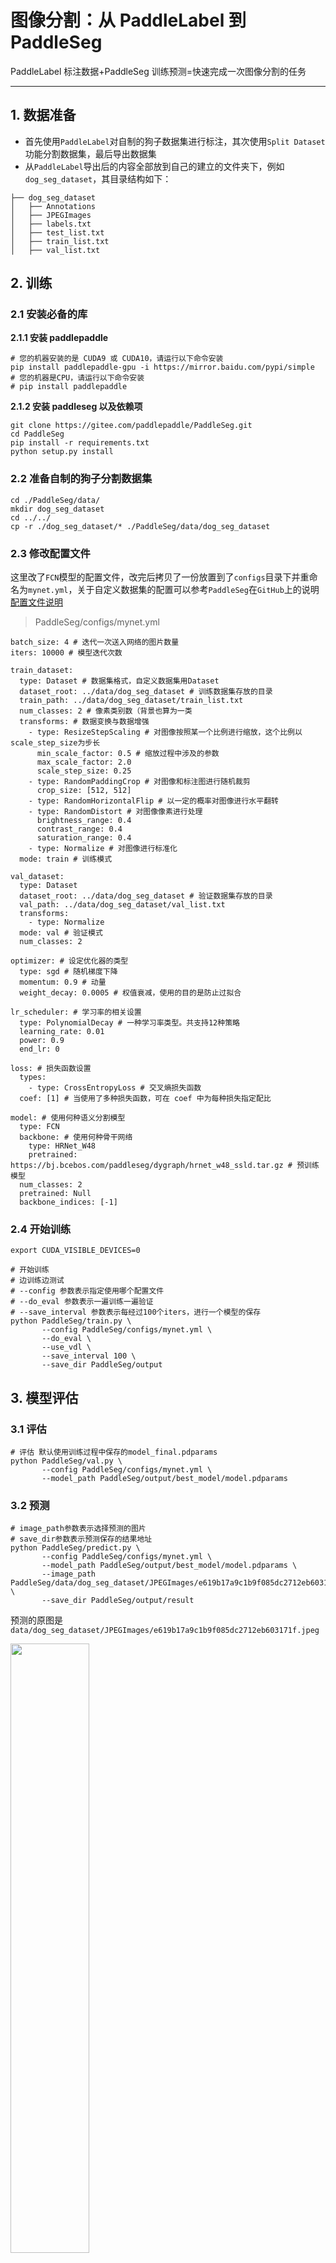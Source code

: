 # 图像分割：从 PaddleLabel 到 PaddleSeg

PaddleLabel 标注数据+PaddleSeg 训练预测=快速完成一次图像分割的任务

---

## 1. 数据准备

- 首先使用`PaddleLabel`对自制的狗子数据集进行标注，其次使用`Split Dataset`功能分割数据集，最后导出数据集
- 从`PaddleLabel`导出后的内容全部放到自己的建立的文件夹下，例如`dog_seg_dataset`，其目录结构如下：

```
├── dog_seg_dataset
│   ├── Annotations
│   ├── JPEGImages
│   ├── labels.txt
│   ├── test_list.txt
│   ├── train_list.txt
│   ├── val_list.txt
```

## 2. 训练

### 2.1 安装必备的库

**2.1.1 安装 paddlepaddle**

```
# 您的机器安装的是 CUDA9 或 CUDA10，请运行以下命令安装
pip install paddlepaddle-gpu -i https://mirror.baidu.com/pypi/simple
# 您的机器是CPU，请运行以下命令安装
# pip install paddlepaddle
```

**2.1.2 安装 paddleseg 以及依赖项**

```
git clone https://gitee.com/paddlepaddle/PaddleSeg.git
cd PaddleSeg
pip install -r requirements.txt
python setup.py install
```

### 2.2 准备自制的狗子分割数据集

```
cd ./PaddleSeg/data/
mkdir dog_seg_dataset
cd ../../
cp -r ./dog_seg_dataset/* ./PaddleSeg/data/dog_seg_dataset
```

### 2.3 修改配置文件

这里改了`FCN`模型的配置文件，改完后拷贝了一份放置到了`configs`目录下并重命名为`mynet.yml`，关于自定义数据集的配置可以参考`PaddleSeg`在`GitHub`上的说明[配置文件说明](https://gitee.com/paddlepaddle/PaddleSeg/blob/release/2.4/docs/design/use/use_cn.md)

> PaddleSeg/configs/mynet.yml

```
batch_size: 4 # 迭代一次送入网络的图片数量
iters: 10000 # 模型迭代次数

train_dataset:
  type: Dataset # 数据集格式，自定义数据集用Dataset
  dataset_root: ../data/dog_seg_dataset # 训练数据集存放的目录
  train_path: ../data/dog_seg_dataset/train_list.txt
  num_classes: 2 # 像素类别数（背景也算为一类
  transforms: # 数据变换与数据增强
    - type: ResizeStepScaling # 对图像按照某一个比例进行缩放，这个比例以scale_step_size为步长
      min_scale_factor: 0.5 # 缩放过程中涉及的参数
      max_scale_factor: 2.0
      scale_step_size: 0.25
    - type: RandomPaddingCrop # 对图像和标注图进行随机裁剪
      crop_size: [512, 512]
    - type: RandomHorizontalFlip # 以一定的概率对图像进行水平翻转
    - type: RandomDistort # 对图像像素进行处理
      brightness_range: 0.4
      contrast_range: 0.4
      saturation_range: 0.4
    - type: Normalize # 对图像进行标准化
  mode: train # 训练模式

val_dataset:
  type: Dataset
  dataset_root: ../data/dog_seg_dataset # 验证数据集存放的目录
  val_path: ../data/dog_seg_dataset/val_list.txt
  transforms:
    - type: Normalize
  mode: val # 验证模式
  num_classes: 2

optimizer: # 设定优化器的类型
  type: sgd # 随机梯度下降
  momentum: 0.9 # 动量
  weight_decay: 0.0005 # 权值衰减，使用的目的是防止过拟合

lr_scheduler: # 学习率的相关设置
  type: PolynomialDecay # 一种学习率类型。共支持12种策略
  learning_rate: 0.01
  power: 0.9
  end_lr: 0

loss: # 损失函数设置
  types:
    - type: CrossEntropyLoss # 交叉熵损失函数
  coef: [1] # 当使用了多种损失函数，可在 coef 中为每种损失指定配比

model: # 使用何种语义分割模型
  type: FCN
  backbone: # 使用何种骨干网络
    type: HRNet_W48
    pretrained: https://bj.bcebos.com/paddleseg/dygraph/hrnet_w48_ssld.tar.gz # 预训练模型
  num_classes: 2
  pretrained: Null
  backbone_indices: [-1]
```

### 2.4 开始训练

```
export CUDA_VISIBLE_DEVICES=0

# 开始训练
# 边训练边测试
# --config 参数表示指定使用哪个配置文件
# --do_eval 参数表示一遍训练一遍验证
# --save_interval 参数表示每经过100个iters，进行一个模型的保存
python PaddleSeg/train.py \
       --config PaddleSeg/configs/mynet.yml \
       --do_eval \
       --use_vdl \
       --save_interval 100 \
       --save_dir PaddleSeg/output
```

## 3. 模型评估

### 3.1 评估

```
# 评估 默认使用训练过程中保存的model_final.pdparams
python PaddleSeg/val.py \
       --config PaddleSeg/configs/mynet.yml \
       --model_path PaddleSeg/output/best_model/model.pdparams
```

### 3.2 预测

```
# image_path参数表示选择预测的图片
# save_dir参数表示预测保存的结果地址
python PaddleSeg/predict.py \
       --config PaddleSeg/configs/mynet.yml \
       --model_path PaddleSeg/output/best_model/model.pdparams \
       --image_path PaddleSeg/data/dog_seg_dataset/JPEGImages/e619b17a9c1b9f085dc2712eb603171f.jpeg \
       --save_dir PaddleSeg/output/result
```

预测的原图是`data/dog_seg_dataset/JPEGImages/e619b17a9c1b9f085dc2712eb603171f.jpeg`

<img src="https://ai-studio-static-online.cdn.bcebos.com/f9efa53cf0334146a0963d6033c2cb84c3540525b565454199f2a859f86b501e" width="50%" height="50%">

预测的结果`PaddleSeg/output/result`目录里面，如下图所示：

<img src="https://ai-studio-static-online.cdn.bcebos.com/8d6dea0d5fa24912a58612839026b255652d7d3ccf0a40aaa5e6056750f8f75b" width="50%" height="50%">

<img src="https://ai-studio-static-online.cdn.bcebos.com/6dfc7c24edda4a489b7f1629957be44be44d3b9c94d14becb88aa22e42a41d50" width="50%" height="50%">

## AI Studio 第三方教程推荐

[快速体验演示案例](https://aistudio.baidu.com/aistudio/projectdetail/4353528)
